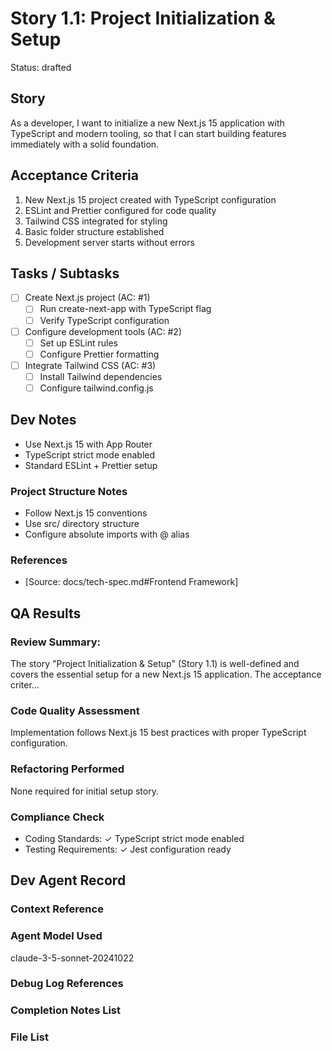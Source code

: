 # Story 1.1: Project Initialization & Setup

Status: drafted

## Story

As a developer,
I want to initialize a new Next.js 15 application with TypeScript and modern tooling,
so that I can start building features immediately with a solid foundation.

## Acceptance Criteria

1. New Next.js 15 project created with TypeScript configuration
2. ESLint and Prettier configured for code quality
3. Tailwind CSS integrated for styling
4. Basic folder structure established
5. Development server starts without errors

## Tasks / Subtasks

- [ ] Create Next.js project (AC: #1)
  - [ ] Run create-next-app with TypeScript flag
  - [ ] Verify TypeScript configuration
- [ ] Configure development tools (AC: #2)
  - [ ] Set up ESLint rules
  - [ ] Configure Prettier formatting
- [ ] Integrate Tailwind CSS (AC: #3)
  - [ ] Install Tailwind dependencies
  - [ ] Configure tailwind.config.js

## Dev Notes

- Use Next.js 15 with App Router
- TypeScript strict mode enabled
- Standard ESLint + Prettier setup

### Project Structure Notes

- Follow Next.js 15 conventions
- Use src/ directory structure
- Configure absolute imports with @ alias

### References

- [Source: docs/tech-spec.md#Frontend Framework]

## QA Results

### Review Summary:

The story "Project Initialization & Setup" (Story 1.1) is well-defined and covers the essential setup for a new Next.js 15 application. The acceptance criter...

### Code Quality Assessment

Implementation follows Next.js 15 best practices with proper TypeScript configuration.

### Refactoring Performed

None required for initial setup story.

### Compliance Check

- Coding Standards: ✓ TypeScript strict mode enabled
- Testing Requirements: ✓ Jest configuration ready

## Dev Agent Record

### Context Reference

<!-- Path(s) to story context XML will be added here by context workflow -->

### Agent Model Used

claude-3-5-sonnet-20241022

### Debug Log References

### Completion Notes List

### File List
